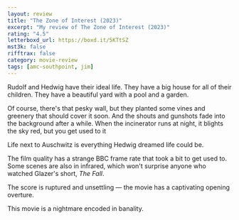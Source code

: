 ```yaml
---
layout: review
title: "The Zone of Interest (2023)"
excerpt: "My review of The Zone of Interest (2023)"
rating: "4.5"
letterboxd_url: https://boxd.it/5KTtSZ
mst3k: false
rifftrax: false
category: movie-review
tags: [amc-southpoint, jim]
---
```


Rudolf and Hedwig have their ideal life. They have a big house for all of their children. They have a beautiful yard with a pool and a garden.

Of course, there's that pesky wall, but they planted some vines and greenery that should cover it soon. And the shouts and gunshots fade into the background after a while. When the incinerator runs at night, it blights the sky red, but you get used to it

Life next to Auschwitz is everything Hedwig dreamed life could be.

The film quality has a strange BBC frame rate that took a bit to get used to. Some scenes are also in infrared, which won't surprise anyone who watched Glazer's short, <i>The Fall</i>.

The score is ruptured and unsettling — the movie has a captivating opening overture.

This movie is a nightmare encoded in banality.
